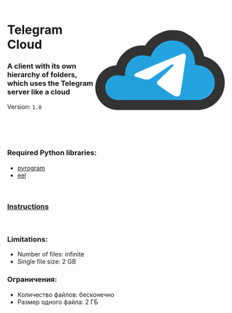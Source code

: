 <img src="TelegramCloud/Web/images/TelegramCloud.png" width="300" align="right">

# Telegram Cloud

### A client with its own hierarchy of folders, which uses the Telegram server like a cloud

Version: <code>1.0</code>

</br></br></br>

### Required Python libraries:

<ul>
 <li><a href="https://pypi.org/project/Pyrogram/">pyrogram</a></li>
  <li><a href="https://pypi.org/project/Eel/">eel</a></li>
</ul>

</br>

### <a href="https://superzombi.github.io/Telegram_Cloud/">Instructions</a>

</br>

### Limitations:

<ul>
 <li>Number of files: infinite</li>
  <li>Single file size: 2 GB</li>
</ul>

### Ограничения:

<ul>
 <li>Количество файлов: бесконечно</li>
  <li>Размер одного файла: 2 ГБ</li>
</ul>

